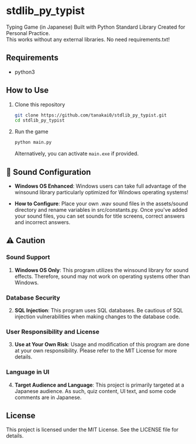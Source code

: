 # stdlib_py_typist
Typing Game (in Japanese) Built with Python Standard Library Created for Personal Practice.  
This works without any external libraries. No need requirements.txt!  

## Requirements
- python3

## How to Use
1. Clone this repository
   ```sh
   git clone https://github.com/tanakai0/stdlib_py_typist.git
   cd stdlib_py_typist
   ```
2. Run the game
   ```sh
   python main.py
   ```
   Alternatively, you can activate `main.exe` if provided.

## 🎵 Sound Configuration

- **Windows OS Enhanced**: Windows users can take full advantage of the winsound library particularly optimized for Windows operating systems!

- **How to Configure**: Place your own .wav sound files in the assets/sound directory and rename variables in src/constants.py. Once you've added your sound files, you can set sounds for title screens, correct answers and incorrect answers.

## ⚠️ Caution

### Sound Support

1. **Windows OS Only**: This program utilizes the winsound library for sound effects. Therefore, sound may not work on operating systems other than Windows.

### Database Security

2. **SQL Injection**: This program uses SQL databases. Be cautious of SQL injection vulnerabilities when making changes to the database code.

### User Responsibility and License

3. **Use at Your Own Risk**: Usage and modification of this program are done at your own responsibility. Please refer to the MIT License for more details.

### Language in UI

4. **Target Audience and Language**: This project is primarily targeted at a Japanese audience. As such, quiz content, UI text, and some code comments are in Japanese.

## License
This project is licensed under the MIT License. See the LICENSE file for details.

